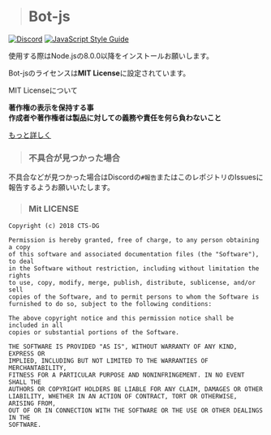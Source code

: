 > # Bot-js
 [![Discord](https://discordapp.com/api/guilds/391390986770710528/embed.png)](https://discord.gg/phyPCBd)
 [![JavaScript Style Guide](https://img.shields.io/badge/code_style-standard-brightgreen.svg)](https://standardjs.com)
 
 
 使用する際はNode.jsの8.0.0以降をインストールお願いします。
 
Bot-jsのライセンスは**MIT License**に設定されています。  
 
 MIT Licenseについて  
 
**著作権の表示を保持する事  
作成者や著作権者は製品に対しての義務や責任を何ら負わないこと**

[もっと詳しく](https://ja.wikipedia.org/wiki/MIT_License)
 
 > ### 不具合が見つかった場合
 
 不具合などが見つかった場合はDiscordの`#報告`またはこのレポジトリのIssuesに報告するようお願いいたします。

> ### Mit LICENSE
```
Copyright (c) 2018 CTS-DG

Permission is hereby granted, free of charge, to any person obtaining a copy
of this software and associated documentation files (the "Software"), to deal
in the Software without restriction, including without limitation the rights
to use, copy, modify, merge, publish, distribute, sublicense, and/or sell
copies of the Software, and to permit persons to whom the Software is
furnished to do so, subject to the following conditions:

The above copyright notice and this permission notice shall be included in all
copies or substantial portions of the Software.

THE SOFTWARE IS PROVIDED "AS IS", WITHOUT WARRANTY OF ANY KIND, EXPRESS OR
IMPLIED, INCLUDING BUT NOT LIMITED TO THE WARRANTIES OF MERCHANTABILITY,
FITNESS FOR A PARTICULAR PURPOSE AND NONINFRINGEMENT. IN NO EVENT SHALL THE
AUTHORS OR COPYRIGHT HOLDERS BE LIABLE FOR ANY CLAIM, DAMAGES OR OTHER
LIABILITY, WHETHER IN AN ACTION OF CONTRACT, TORT OR OTHERWISE, ARISING FROM,
OUT OF OR IN CONNECTION WITH THE SOFTWARE OR THE USE OR OTHER DEALINGS IN THE
SOFTWARE.
```
